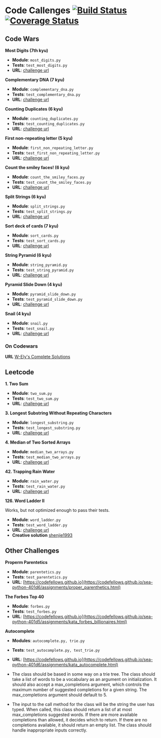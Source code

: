 # Code Callenges [![Build Status](https://travis-ci.org/W-Ely/code-challenges.svg?branch=master)](https://travis-ci.org/W-Ely/code-challenges) [![Coverage Status](https://coveralls.io/repos/github/W-Ely/code-challenges/badge.svg?branch=master)](https://coveralls.io/github/W-Ely/code-challenges?branch=master)

## Code Wars

**Most Digits (7th kyu)**

- **Module**: `most_digits.py`
- **Tests**: `test_most_digits.py`
- **URL**: [challenge url](https://www.codewars.com/kata/515de9ae9dcfc28eb6000001)


**Complementary DNA (7 kyu)**

- **Module**: `complementary_dna.py`
- **Tests**: `test_complementary_dna.py`
- **URL**: [challenge url](https://www.codewars.com/kata/554e4a2f232cdd87d9000038)


**Counting Duplicates (6 kyu)**

- **Module**: `counting_duplicates.py`
- **Tests**: `test_counting_duplicates.py`
- **URL**: [challenge url](https://www.codewars.com/kata/54bf1c2cd5b56cc47f0007a1)

**First non-repeating letter (5 kyu)**

- **Module**: `first_non_repeating_letter.py`
- **Tests**: `test_first_non_repeating_letter.py`
- **URL**: [challenge url](https://www.codewars.com/kata/52bc74d4ac05d0945d00054e)

**Count the smiley faces! (6 kyu)**

- **Module**: `count_the_smiley_faces.py`
- **Tests**: `test_count_the_smiley_faces.py`
- **URL**: [challenge url](https://www.codewars.com/kata/583203e6eb35d7980400002a)

**Split Strings (6 kyu)**

- **Module**: `split_strings.py`
- **Tests**: `test_split_strings.py`
- **URL**: [challenge url](https://www.codewars.com/kata/515de9ae9dcfc28eb6000001)

**Sort deck of cards (7 kyu)**

- **Module**: `sort_cards.py`
- **Tests**: `test_sort_cards.py`
- **URL**: [challenge url](https://www.codewars.com/kata/sort-deck-of-cards/train/python)


**String Pyramid (6 kyu)**

- **Module**: `string_pyramid.py`
- **Tests**: `test_string_pyramid.py`
- **URL**: [challenge url](http://www.codewars.com/kata/string-pyramid/train/python)


**Pyramid Slide Down (4 kyu)**

- **Module**: `pyramid_slide_down.py`
- **Tests**: `test_pyramid_slide_down.py`
- **URL**: [challenge url](https://www.codewars.com/kata/pyramid-slide-down/train/python)


**Snail (4 kyu)**

- **Module**: `snail.py`
- **Tests**: `test_snail.py`
- **URL**: [challenge url](https://www.codewars.com/kata/521c2db8ddc89b9b7a0000c1/solutions/python)


### On Codewars
**URL** [W-Ely's Complete Solutions](https://www.codewars.com/users/W-Ely/completed_solutions)


## Leetcode

**1. Two Sum**

- **Module**: `two_sum.py`
- **Tests**: `test_two_sum.py`
- **URL**: [challenge url](https://leetcode.com/problems/two-sum/description/)


**3. Longest Substring Without Repeating Characters**

- **Module**: `longest_substring.py`
- **Tests**: `test_longest_substring.py`
- **URL**: [challenge url](https://leetcode.com/problems/longest-substring-without-repeating-characters/description/)


**4. Median of Two Sorted Arrays**

- **Module**: `median_two_arrays.py`
- **Tests**: `test_median_two_arrays.py`
- **URL**: [challenge url](https://leetcode.com/problems/median-of-two-sorted-arrays/description/)


**42. Trapping Rain Water**

- **Module**: `rain_water.py`
- **Tests**: `test_rain_water.py`
- **URL**: [challenge url](https://leetcode.com/problems/trapping-rain-water/description/)


**126. Word Ladder II**

Works, but not optimized enough to pass their tests.
- **Module**: `word_ladder.py`
- **Tests**: `test_word_ladder.py`
- **URL**: [challenge url](https://leetcode.com/problems/word-ladder-ii/description/)
- **Creative solution** [shenjie1993](https://shenjie1993.gitbooks.io/leetcode-python/content/126%20Word%20Ladder%20II.html)

## Other Challenges

**Properm Parentetics**

- **Module**: `parentetics.py`
- **Tests**: `test_parentetics.py`
- **URL**: [https://codefellows.github.io](https://codefellows.github.io/sea-python-401d6/assignments/proper_parenthetics.html)


**The Forbes Top 40**

- **Module**: `forbes.py`
- **Tests**: `test_forbes.py`
- **URL**: [https://codefellows.github.io](https://codefellows.github.io/sea-python-401d5/assignments/kata_forbes_billionaires.html)


**Autocomplete**

- **Modules**: `autocomplete.py, trie.py`
- **Tests**: `test_autocomplete.py, test_trie.py`
- **URL**: [https://codefellows.github.io](https://codefellows.github.io/sea-python-401d6/assignments/kata_autocomplete.html)

- The class should be based in some way on a trie tree. The class should take a list of words to be a vocabulary as an argument on initialization. It should also accept a max_completions argument, which controls the maximum number of suggested completions for a given string. The max_completions argument should default to 5.

- The input to the call method for the class will be the string the user has typed. When called, this class should return a list of at most max_completions suggested words. If there are more available completions than allowed, it decides which to return. If there are no completions available, it should return an empty list. The class should handle inappropriate inputs correctly.
